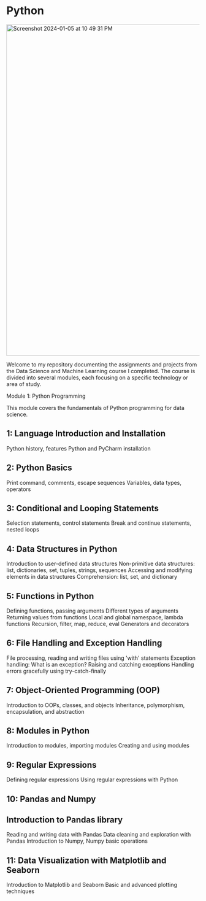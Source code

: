 # Python

<img width="864" alt="Screenshot 2024-01-05 at 10 49 31 PM" src="https://github.com/asmablaisykk/Datascience-and-Machine-learning/assets/154601662/a43903b3-5ed4-499d-84bc-b13e38aee850">

Welcome to my repository documenting the assignments and projects from the Data Science and Machine Learning course I completed. The course is divided into several modules, each focusing on a specific technology or area of study.

Module 1: Python Programming

This module covers the fundamentals of Python programming for data science.

## 1: Language Introduction and Installation

Python history, features
Python and PyCharm installation
## 2: Python Basics

Print command, comments, escape sequences
Variables, data types, operators
## 3: Conditional and Looping Statements

Selection statements, control statements
Break and continue statements, nested loops
## 4: Data Structures in Python

Introduction to user-defined data structures
Non-primitive data structures: list, dictionaries, set, tuples, strings, sequences
Accessing and modifying elements in data structures
Comprehension: list, set, and dictionary
## 5: Functions in Python

Defining functions, passing arguments
Different types of arguments
Returning values from functions
Local and global namespace, lambda functions
Recursion, filter, map, reduce, eval
Generators and decorators
## 6: File Handling and Exception Handling

File processing, reading and writing files using 'with' statements
Exception handling: What is an exception?
Raising and catching exceptions
Handling errors gracefully using try-catch-finally
## 7: Object-Oriented Programming (OOP)

Introduction to OOPs, classes, and objects
Inheritance, polymorphism, encapsulation, and abstraction
## 8: Modules in Python

Introduction to modules, importing modules
Creating and using modules
## 9: Regular Expressions

Defining regular expressions
Using regular expressions with Python
## 10: Pandas and Numpy

## Introduction to Pandas library
Reading and writing data with Pandas
Data cleaning and exploration with Pandas
Introduction to Numpy, Numpy basic operations
## 11: Data Visualization with Matplotlib and Seaborn
 Introduction to Matplotlib and Seaborn
Basic and advanced plotting techniques
